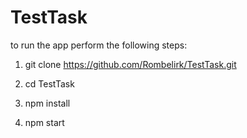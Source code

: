 # TestTask

to run the app perform the following steps: 

1) git clone https://github.com/Rombelirk/TestTask.git

2) cd TestTask

3) npm install

4) npm start
